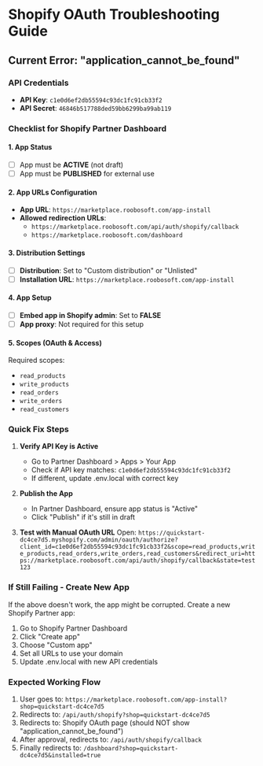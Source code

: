 # Shopify OAuth Troubleshooting Guide

## Current Error: "application_cannot_be_found"

### API Credentials
- **API Key**: `c1e0d6ef2db55594c93dc1fc91cb33f2`
- **API Secret**: `46846b517788ded59bb6299ba99ab119`

### Checklist for Shopify Partner Dashboard

#### 1. App Status
- [ ] App must be **ACTIVE** (not draft)
- [ ] App must be **PUBLISHED** for external use

#### 2. App URLs Configuration
- **App URL**: `https://marketplace.roobosoft.com/app-install`
- **Allowed redirection URLs**: 
  - `https://marketplace.roobosoft.com/api/auth/shopify/callback`
  - `https://marketplace.roobosoft.com/dashboard`

#### 3. Distribution Settings
- [ ] **Distribution**: Set to "Custom distribution" or "Unlisted"
- [ ] **Installation URL**: `https://marketplace.roobosoft.com/app-install`

#### 4. App Setup
- [ ] **Embed app in Shopify admin**: Set to **FALSE**
- [ ] **App proxy**: Not required for this setup

#### 5. Scopes (OAuth & Access)
Required scopes:
- `read_products`
- `write_products` 
- `read_orders`
- `write_orders`
- `read_customers`

### Quick Fix Steps

1. **Verify API Key is Active**
   - Go to Partner Dashboard > Apps > Your App
   - Check if API key matches: `c1e0d6ef2db55594c93dc1fc91cb33f2`
   - If different, update .env.local with correct key

2. **Publish the App**
   - In Partner Dashboard, ensure app status is "Active"
   - Click "Publish" if it's still in draft

3. **Test with Manual OAuth URL**
   Open: `https://quickstart-dc4ce7d5.myshopify.com/admin/oauth/authorize?client_id=c1e0d6ef2db55594c93dc1fc91cb33f2&scope=read_products,write_products,read_orders,write_orders,read_customers&redirect_uri=https://marketplace.roobosoft.com/api/auth/shopify/callback&state=test123`

### If Still Failing - Create New App

If the above doesn't work, the app might be corrupted. Create a new Shopify Partner app:

1. Go to Shopify Partner Dashboard
2. Click "Create app" 
3. Choose "Custom app"
4. Set all URLs to use your domain
5. Update .env.local with new API credentials

### Expected Working Flow
1. User goes to: `https://marketplace.roobosoft.com/app-install?shop=quickstart-dc4ce7d5`
2. Redirects to: `/api/auth/shopify?shop=quickstart-dc4ce7d5`
3. Redirects to: Shopify OAuth page (should NOT show "application_cannot_be_found")
4. After approval, redirects to: `/api/auth/shopify/callback`
5. Finally redirects to: `/dashboard?shop=quickstart-dc4ce7d5&installed=true`